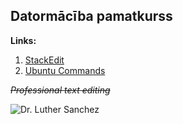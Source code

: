 ## Datormācība pamatkurss

**Links:**

 1. [StackEdit](https://stackedit.io)
 2. [Ubuntu Commands](https://linuxhint.com/basic-25-ubuntu-commands/)

*~~Professional text editing~~*

![Dr. Luther Sanchez](https://avatars.steamstatic.com/22048f2f77995c90596eee78ecd98b884789c5e5_full.jpg)
